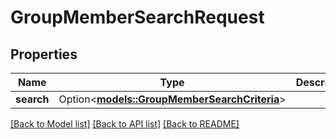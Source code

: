 # GroupMemberSearchRequest

## Properties

Name | Type | Description | Notes
------------ | ------------- | ------------- | -------------
**search** | Option<[**models::GroupMemberSearchCriteria**](GroupMemberSearchCriteria.md)> |  | [optional]

[[Back to Model list]](../README.md#documentation-for-models) [[Back to API list]](../README.md#documentation-for-api-endpoints) [[Back to README]](../README.md)


